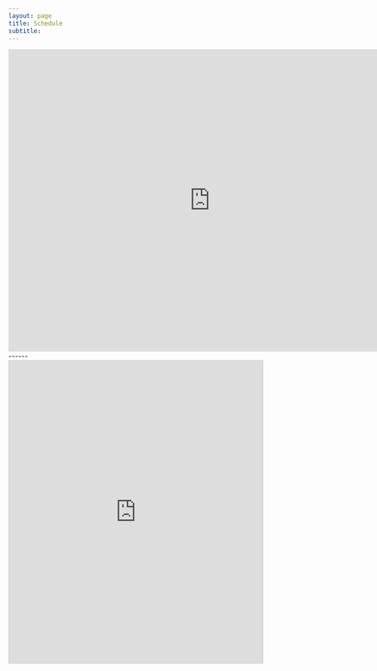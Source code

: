 ```yaml
---
layout: page
title: Schedule
subtitle: 
---
```


<iframe src="https://calendar.google.com/calendar/b/1/embed?height=600&amp;wkst=1&amp;bgcolor=%23ffffff&amp;ctz=America%2FNew_York&amp;src=YnJvd24uZWR1X2k0YWtjMjBzOTFvMG04amk5Y2czNmduYzZvQGdyb3VwLmNhbGVuZGFyLmdvb2dsZS5jb20&amp;color=%23D81B60" style="border-width:0" width="800" height="600" frameborder="0" scrolling="no"></iframe>
------

<div class="container">
<iframe class="airtable-embed" src="https://airtable.com/embed/shrF7csB0Ce8OL1FZ?backgroundColor=gray&viewControls=on" frameborder="0" onmousewheel="" width = "100%" height="600" style="max-width: 760px; background: transparent; border: 1px solid #ccc;"></iframe>
</div>
